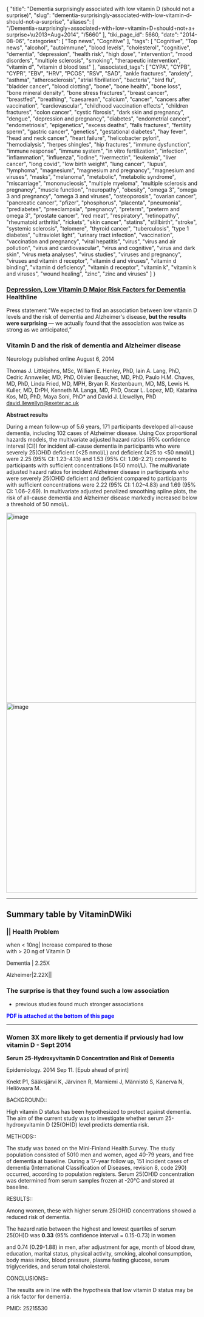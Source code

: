 {
    "title": "Dementia surprisingly associated with low vitamin D (should not a surprise)",
    "slug": "dementia-surprisingly-associated-with-low-vitamin-d-should-not-a-surprise",
    "aliases": [
        "/Dementia+surprisingly+associated+with+low+vitamin+D+should+not+a+surprise+\u2013+Aug+2014",
        "/5660"
    ],
    "tiki_page_id": 5660,
    "date": "2014-08-06",
    "categories": [
        "Top news",
        "Cognitive"
    ],
    "tags": [
        "Cognitive",
        "Top news",
        "alcohol",
        "autoimmune",
        "blood levels",
        "cholesterol",
        "cognitive",
        "dementia",
        "depression",
        "health risk",
        "high dose",
        "intervention",
        "mood disorders",
        "multiple sclerosis",
        "smoking",
        "therapeutic intervention",
        "vitamin d",
        "vitamin d blood test"
    ],
    "associated_tags": [
        "CYPA",
        "CYPB",
        "CYPR",
        "EBV",
        "HRV",
        "PCOS",
        "RSV",
        "SAD",
        "ankle fractures",
        "anxiety",
        "asthma",
        "atherosclerosis",
        "atrial fibrillation",
        "bacteria",
        "bird flu",
        "bladder cancer",
        "blood clotting",
        "bone",
        "bone health",
        "bone loss",
        "bone mineral density",
        "bone stress fractures",
        "breast cancer",
        "breastfed",
        "breathing",
        "caesarean",
        "calcium",
        "cancer",
        "cancers after vaccination",
        "cardiovascular",
        "childhood vaccination effects",
        "children fractures",
        "colon cancer",
        "cystic fibrosis",
        "dark skin and pregnancy",
        "dengue",
        "depression and pregnancy",
        "diabetes",
        "endometrial cancer",
        "endometriosis",
        "epigenetics",
        "excess deaths",
        "falls fractures",
        "fertility sperm",
        "gastric cancer",
        "genetics",
        "gestational diabetes",
        "hay fever",
        "head and neck cancer",
        "heart failure",
        "helicobacter pylori",
        "hemodialysis",
        "herpes shingles",
        "hip fractures",
        "immune dysfunction",
        "immune response",
        "immune system",
        "in vitro fertilization",
        "infection",
        "inflammation",
        "influenza",
        "iodine",
        "ivermectin",
        "leukemia",
        "liver cancer",
        "long covid",
        "low birth weight",
        "lung cancer",
        "lupus",
        "lymphoma",
        "magnesium",
        "magnesium and pregnancy",
        "magnesium and viruses",
        "masks",
        "melanoma",
        "metabolic",
        "metabolic syndrome",
        "miscarriage",
        "mononucleosis",
        "multiple myeloma",
        "multiple sclerosis and pregnancy",
        "muscle function",
        "neuropathy",
        "obesity",
        "omega 3",
        "omega 3 and pregnancy",
        "omega 3 and viruses",
        "osteoporosis",
        "ovarian cancer",
        "pancreatic cancer",
        "pfizer",
        "phosphorus",
        "placenta",
        "pneumonia",
        "prediabetes",
        "preeclampsia",
        "pregnancy",
        "preterm",
        "preterm and omega 3",
        "prostate cancer",
        "red meat",
        "respiratory",
        "retinopathy",
        "rheumatoid arthritis",
        "rickets",
        "skin cancer",
        "statins",
        "stillbirth",
        "stroke",
        "systemic sclerosis",
        "telomere",
        "thyroid cancer",
        "tuberculosis",
        "type 1 diabetes",
        "ultraviolet light",
        "urinary tract infection",
        "vaccination",
        "vaccination and pregnancy",
        "viral hepatitis",
        "virus",
        "virus and air pollution",
        "virus and cardiovascular",
        "virus and cognitive",
        "virus and dark skin",
        "virus meta analyses",
        "virus studies",
        "viruses and pregnancy",
        "viruses and vitamin d receptor",
        "vitamin d and viruses",
        "vitamin d binding",
        "vitamin d deficiency",
        "vitamin d receptor",
        "vitamin k",
        "vitamin k and viruses",
        "wound healing",
        "zinc",
        "zinc and viruses"
    ]
}


### [Depression, Low Vitamin D Major Risk Factors for Dementia](http://www.healthline.com/health-news/depression-and-vitamin-d-080614) Healthline

Press statement "We expected to find an association between low vitamin D levels and the risk of dementia and Alzheimer's disease,  **but the results were surprising**  — we actually found that the association was twice as strong as we anticipated,”

### Vitamin D and the risk of dementia and Alzheimer disease

Neurology published online August 6, 2014

Thomas J. Littlejohns, MSc, William E. Henley, PhD, Iain A. Lang, PhD, Cedric Annweiler, MD, PhD, Olivier Beauchet, MD, PhD, Paulo H.M. Chaves, MD, PhD, Linda Fried, MD, MPH, Bryan R. Kestenbaum, MD, MS, Lewis H. Kuller, MD, DrPH, Kenneth M. Langa, MD, PhD, Oscar L. Lopez, MD, Katarina Kos, MD, PhD, Maya Soni, PhD* and David J. Llewellyn, PhD david.llewellyn@exeter.ac.uk

 **Abstract results** 

During a mean follow-up of 5.6 years, 171 participants developed all-cause dementia, including 102 cases of Alzheimer disease. Using Cox proportional hazards models, the multivariate adjusted hazard ratios (95% confidence interval <span>[CI]</span>) for incident all-cause dementia in participants who were severely 25(OH)D deficient (<25 nmol/L) and deficient (≥25 to <50 nmol/L) were 2.25 (95% CI: 1.23–4.13) and 1.53 (95% CI: 1.06–2.21) compared to participants with sufficient concentrations (≥50 nmol/L). The multivariate adjusted hazard ratios for incident Alzheimer disease in participants who were severely 25(OH)D deficient and deficient compared to participants with sufficient concentrations were 2.22 (95% CI: 1.02–4.83) and 1.69 (95% CI: 1.06–2.69). In multivariate adjusted penalized smoothing spline plots, the risk of all-cause dementia and Alzheimer disease markedly increased below a threshold of 50 nmol/L.

<img src="https://d378j1rmrlek7x.cloudfront.net/attachments/jpeg/dementia.jpg" alt="image" width="500">
<img src="https://d378j1rmrlek7x.cloudfront.net/attachments/jpeg/dementia-f2.jpg" alt="image" width="500">

---

## Summary table by VitaminDWiki

### || Health Problem   
when < 10ng| Increase compared to those  
 with > 20 ng of Vitamin D

Dementia | 2.25X

Alzheimer|2.22X||

### The surprise is that they found such a low association   
 - previous studies found much stronger associations

 **<span style="color:#00F;">PDF is attached at the bottom of this page</span>** 

---

### Women 3X more likely to get dementia if prviously had low vitamin D - Sept 2014

 **Serum 25-Hydroxyvitamin D Concentration and Risk of Dementia** 

Epidemiology. 2014 Sep 11. <span>[Epub ahead of print]</span>

Knekt P1, Sääksjärvi K, Järvinen R, Marniemi J, Männistö S, Kanerva N, Heliövaara M.

BACKGROUND::

High vitamin D status has been hypothesized to protect against dementia. The aim of the current study was to investigate whether serum 25-hydroxyvitamin D (25(OH)D) level predicts dementia risk.

METHODS::

The study was based on the Mini-Finland Health Survey. The study population consisted of 5010 men and women, aged 40-79 years, and free of dementia at baseline. During a 17-year follow up, 151 incident cases of dementia (International Classification of Diseases, revision 8, code 290) occurred, according to population registers. Serum 25(OH)D concentration was determined from serum samples frozen at -20°C and stored at baseline.

RESULTS::

Among women, these with higher serum 25(OH)D concentrations showed a reduced risk of dementia. 

The hazard ratio between the highest and lowest quartiles of serum 25(OH)D was  **0.33**  (95% confidence interval = 0.15-0.73) in women 

and 0.74 (0.29-1.88) in men, after adjustment for age, month of blood draw, education, marital status, physical activity, smoking, alcohol consumption, body mass index, blood pressure, plasma fasting glucose, serum triglycerides, and serum total cholesterol.

CONCLUSIONS::

The results are in line with the hypothesis that low vitamin D status may be a risk factor for dementia.

PMID: 25215530